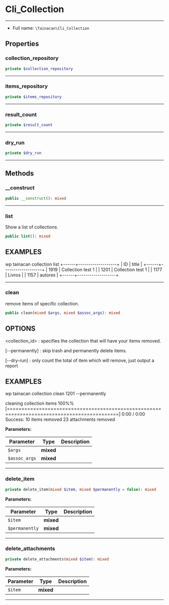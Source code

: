 # Cli_Collection


***

* Full name: `\Tainacan\Cli_Collection`

## Properties

### collection_repository

```php
private $collection_repository
```

***

### items_repository

```php
private $items_repository
```

***

### result_count

```php
private $result_count
```

***

### dry_run

```php
private $dry_run
```

***

## Methods

### __construct

```php
public __construct(): mixed
```

***

### list

Show a list of collections.

```php
public list(): mixed
```

## EXAMPLES

wp tainacan collection list
+------+-------------------+
| ID   | title             |
+------+-------------------+
| 1919 | Collection test 1 |
| 1201 | Collection test 1 |
| 1177 | Livros            |
| 1157 | autores           |
+------+-------------------+

***

### clean

remove items of specific collection.

```php
public clean(mixed $args, mixed $assoc_args): mixed
```

## OPTIONS
<collection_id>
: specifies the collection that will have your items removed.

[--permanently]
: skip trash and permanently delete items.

[--dry-run]
: only count the total of item which will remove, just output a report

## EXAMPLES

wp tainacan collection clean 1201 --permanently

cleaning collection items
100%% [============================================================================================] 0:00 / 0:00
Success:
10 items removed
23 attachments removed

**Parameters:**

| Parameter     | Type      | Description |
|---------------|-----------|-------------|
| `$args`       | **mixed** |             |
| `$assoc_args` | **mixed** |             |

***

### delete_item

```php
private delete_item(mixed $item, mixed $permanently = false): mixed
```

**Parameters:**

| Parameter      | Type      | Description |
|----------------|-----------|-------------|
| `$item`        | **mixed** |             |
| `$permanently` | **mixed** |             |

***

### delete_attachments

```php
private delete_attachments(mixed $item): mixed
```

**Parameters:**

| Parameter | Type      | Description |
|-----------|-----------|-------------|
| `$item`   | **mixed** |             |

***
